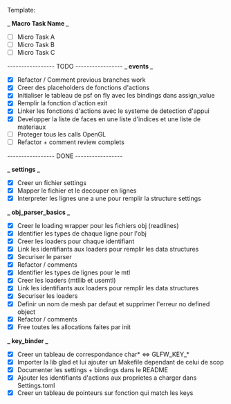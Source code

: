 Template:

**_ Macro Task Name _**

- [ ] Micro Task A 
- [ ] Micro Task B
- [ ] Micro Task C

----------------- TODO -----------------
**_ events  _**
- [x] Refactor / Comment previous branches work
- [x] Creer des placeholders de fonctions d'actions
- [x] Initialiser le tableau de psf on fly avec les bindings dans assign_value
- [x] Remplir la fonction d'action exit
- [x] Linker les fonctions d'actions avec le systeme de detection d'appui
- [x] Developper la liste de faces en une liste d'indices et une liste de materiaux
- [ ] Proteger tous les calls OpenGL
- [ ] Refactor + comment review complets

----------------- DONE -----------------

**_ settings _**
- [x] Creer un fichier settings
- [x] Mapper le fichier et le decouper en lignes
- [x] Interpreter les lignes une a une pour remplir la structure settings

**_ obj_parser_basics  _**
- [x] Creer le loading wrapper pour les fichiers obj (readlines)
- [x] Identifier les types de chaque ligne pour l'obj
- [x] Creer les loaders pour chaque identifiant
- [x] Link les identifiants aux loaders pour remplir les data structures
- [x] Securiser le parser
- [x] Refactor / comments
- [x] Identifier les types de lignes pour le mtl
- [x] Creer les loaders (mtllib et usemtl)
- [x] Link les identifiants aux loaders pour remplir les data structures
- [x] Securiser les loaders
- [x] Definir un nom de mesh par defaut et supprimer l'erreur no defined object
- [x] Refactor / comments
- [x] Free toutes les allocations faites par init

**_ key_binder  _**
- [x] Creer un tableau de correspondance char* <=> GLFW_KEY_*
- [x] Importer la lib glad et lui ajouter un Makefile dependant de celui de scop
- [x] Documenter les settings + bindings dans le README
- [x] Ajouter les identifiants d'actions aux proprietes a charger dans Settings.toml
- [x] Creer un tableau de pointeurs sur fonction qui match les keys
